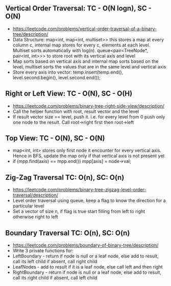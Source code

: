## Vertical Order Traversal: TC - O(N logn), SC - O(N)
- https://leetcode.com/problems/vertical-order-traversal-of-a-binary-tree/description/
- Data Structure: map<int, map<int, multiset<int>>> this stores a map at every column c, internal map stores for every c, elements at each level. Multiset sorts automatically with log(n). queue<pair<TreeNode*, pair<int, int>>> to store root with its vertical axis and level
- Map sorts based on vertical axis and internal map sorts based on the level, multiset sorts the values that are in the same level and vertical axis
- Store every axis into vector: temp.insert(temp.end(), level.second.begin(), level.second.end());

## Right or Left View: TC - O(N), SC - O(H)
- https://leetcode.com/problems/binary-tree-right-side-view/description/
- Call the helper function with root, result vector and the level
- If result vector size == level, push it. i.e. for every level from 0 push only one node to the result. Call root->right first then root->left

## Top View: TC - O(N), SC - O(N)
- map<int, int> stores only first node it encounter for every vertical axis. Hence in BFS, update the map only if that vertical axis is not present yet
- if (mpp.find(axis) == mpp.end()) mpp[axis] = node->val;

## Zig-Zag Traversal TC: O(n), SC: O(n) 
- https://leetcode.com/problems/binary-tree-zigzag-level-order-traversal/description/
- Level order traversal using queue, keep a flag to know the direction for a particular level
- Set a vector of size n, if flag is true start filling from left to right otherwise right to left

## Boundary Traversal TC: O(n), SC: O(n)
- https://leetcode.com/problems/boundary-of-binary-tree/description/
- Write 3 private functions for:
- LeftBoundary - return if node is null or a leaf node, else add to result, call its left child if absent, call right child
- LeafNodes - add to result if it is a leaf node, else call left and then right
- RightBoundary - return if node is null or a leaf node, else add to result, call its right child if absent, call left child
